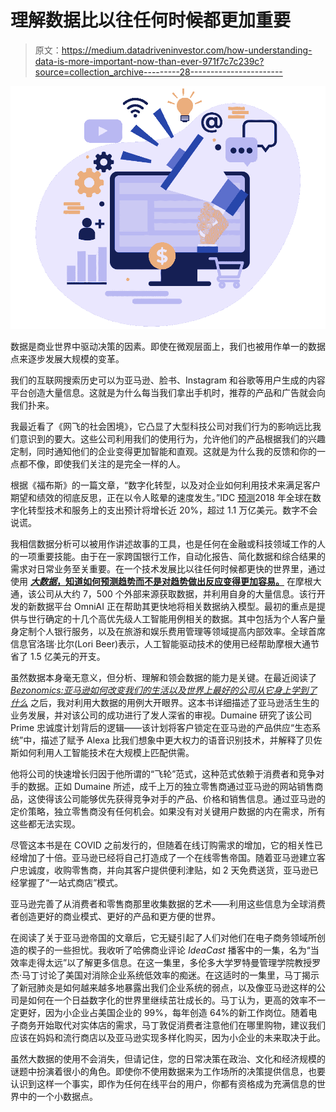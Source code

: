 # 理解数据比以往任何时候都更加重要

> 原文：<https://medium.datadriveninvestor.com/how-understanding-data-is-more-important-now-than-ever-971f7c7c239c?source=collection_archive---------28----------------------->

![](img/46dab98bbc8f3073b67abdc183117b32.png)

数据是商业世界中驱动决策的因素。即使在微观层面上，我们也被用作单一的数据点来逐步发展大规模的变革。

我们的互联网搜索历史可以为亚马逊、脸书、Instagram 和谷歌等用户生成的内容平台创造大量信息。这就是为什么每当我们拿出手机时，推荐的产品和广告就会向我们扑来。

我最近看了《网飞的社会困境》，它凸显了大型科技公司对我们行为的影响远比我们意识到的要大。这些公司利用我们的使用行为，允许他们的产品根据我们的兴趣定制，同时通知他们的企业变得更加智能和直观。这就是为什么我的反馈和你的一点都不像，即使我们关注的是完全一样的人。

根据《福布斯》的一篇文章，“数字化转型，以及对企业如何利用技术来满足客户期望和绩效的彻底反思，正在以令人眩晕的速度发生。”IDC [预测](https://www.idc.com/getdoc.jsp?containerId=prUS43979618)2018 年全球在数字化转型技术和服务上的支出预计将增长近 20%，超过 1.1 万亿美元。数字不会说谎。

我相信数据分析可以被用作讲述故事的工具，也是任何在金融或科技领域工作的人的一项重要技能。由于在一家跨国银行工作，自动化报告、简化数据和综合结果的需求对日常业务至关重要。在一个技术发展比以往任何时候都更快的世界里，通过使用 [***大数据*，知道如何预测趋势而不是对趋势做出反应变得更加容易。**](https://www.sas.com/en_us/insights/big-data/what-is-big-data.html) 在摩根大通，该公司从大约 7，500 个外部来源获取数据，并利用自身的大量信息。该行开发的新数据平台 OmniAI 正在帮助其更快地将相关数据纳入模型。最初的重点是提供与世行确定的十几个高优先级人工智能用例相关的数据。其中包括为个人客户量身定制个人银行服务，以及在旅游和娱乐费用管理等领域提高内部效率。全球首席信息官洛瑞·比尔(Lori Beer)表示，人工智能驱动技术的使用已经帮助摩根大通节省了 1.5 亿美元的开支。

虽然数据本身毫无意义，但分析、理解和领会数据的能力是关键。在最近阅读了 [*Bezonomics:亚马逊如何改变我们的生活以及世界上最好的公司从它身上学到了什么*](https://www.amazon.com/gp/product/1982113634?ie=UTF8&tag=thewaspos09-20&camp=1789&linkCode=xm2&creativeASIN=1982113634) 之后，我对利用大数据的用例大开眼界。这本书详细描述了亚马逊活生生的业务发展，并对该公司的成功进行了发人深省的审视。Dumaine 研究了该公司 Prime 忠诚度计划背后的逻辑——该计划将客户锁定在亚马逊的产品供应“生态系统”中，描述了赋予 Alexa 比我们想象中更大权力的语音识别技术，并解释了贝佐斯如何利用人工智能技术在大规模上匹配供需。

他将公司的快速增长归因于他所谓的“飞轮”范式，这种范式依赖于消费者和竞争对手的数据。正如 Dumaine 所述，成千上万的独立零售商通过亚马逊的网站销售商品，这使得该公司能够优先获得竞争对手的产品、价格和销售信息。通过亚马逊的定价策略，独立零售商没有任何机会。如果没有对关键用户数据的内在需求，所有这些都无法实现。

尽管这本书是在 COVID 之前发行的，但随着在线订购需求的增加，它的相关性已经增加了十倍。亚马逊已经将自己打造成了一个在线零售帝国。随着亚马逊建立客户忠诚度，收购零售商，并向其客户提供便利津贴，如 2 天免费送货，亚马逊已经掌握了“一站式商店”模式。

亚马逊完善了从消费者和零售商那里收集数据的艺术——利用这些信息为全球消费者创造更好的商业模式、更好的产品和更方便的世界。

在阅读了关于亚马逊帝国的文章后，它无疑引起了人们对他们在电子商务领域所创造的楔子的一些担忧。我收听了哈佛商业评论 *IdeaCast* 播客中的一集，名为“当效率走得太远”以了解更多信息。在这一集里，多伦多大学罗特曼管理学院教授罗杰·马丁讨论了美国对消除企业系统低效率的痴迷。在这适时的一集里，马丁揭示了新冠肺炎是如何越来越多地暴露出我们企业系统的弱点，以及像亚马逊这样的公司是如何在一个日益数字化的世界里继续茁壮成长的。马丁认为，更高的效率不一定更好，因为小企业占美国企业的 99%，每年创造 64%的新工作岗位。随着电子商务开始取代对实体店的需求，马丁敦促消费者注意他们在哪里购物，建议我们应该在妈妈和流行商店以及亚马逊实现多样化购买，因为小企业的未来取决于此。

虽然大数据的使用不会消失，但请记住，您的日常决策在政治、文化和经济规模的谜题中扮演着很小的角色。即使你不使用数据来为工作场所的决策提供信息，也要认识到这样一个事实，即作为任何在线平台的用户，你都有资格成为充满信息的世界中的一个小数据点。